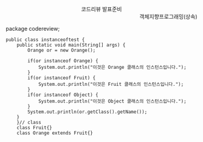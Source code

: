 <center>코드리뷰 발표준비</center>
<div style="text-align: right">객체지향프로그래밍(상속)</div>
 
 package codereview;
	
    public class instanceoftest {
		public static void main(String[] args) {
			Orange or = new Orange();
			
			if(or instanceof Orange) {
				System.out.println("이것은 Orange 클래스의 인스턴스입니다.");
			}
			if(or instanceof Fruit) {
				System.out.println("이것은 Fruit 클래스의 인스턴스입니다.");
			}
			if(or instanceof Object) {
				System.out.println("이것은 Object 클래스의 인스턴스입니다.");
			}
			System.out.println(or.getClass().getName());
		}
		}// class
		class Fruit{}
		class Orange extends Fruit{}



